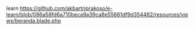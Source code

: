 # 
 learn
https://github.com/akbartriprakoso/e-learn/blob/086a58fd6a710beca9a39ca8e55661df9d354482/resources/views/beranda.blade.php
